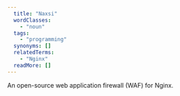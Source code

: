 ```yaml
---
  title: "Naxsi"
  wordClasses: 
    - "noun"
  tags: 
    - "programming"
  synonyms: []
  relatedTerms: 
    - "Nginx"
  readMore: []
---
```

An open-source web application firewall (WAF) for Nginx.
